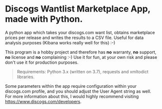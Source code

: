 # Discogs Wantlist Marketplace App, made with Python.
A python app which takes your discogs.com want list, obtains marketplace prices per release and writes the results to a CSV file. Useful for data analysis purposes (Kibana works really well for this) :-) 

This program is a hobby project and therefore has **no** warranty, **no** support, **no** license and **no** complaining :-)
Use it for fun, at your own risk and please don't use it for production purposes.

> Requirements: Python 3.x (written on 3.7), requests and xmltodict libraries.

Some parameters within the app require configuration within your discogs.com profile, and you should adjust the User Agent string as well. For more information about this, I would highly recommend visiting https://www.discogs.com/developers.


